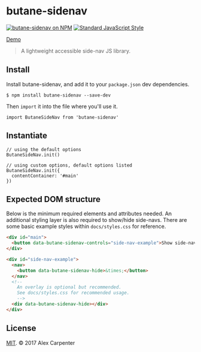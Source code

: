 # butane-sidenav

[![butane-sidenav on NPM](https://img.shields.io/npm/v/butane-sidenav.svg?style=flat-square)](https://www.npmjs.com/package/butane-sidenav) [![Standard JavaScript Style](https://img.shields.io/badge/code_style-standard-brightgreen.svg?style=flat-square)](http://standardjs.com/)

[Demo](https://codepen.io/alexcarpenter/pen/WMeQxm)

> A lightweight accessible side-nav JS library.

## Install

Install butane-sidenav, and add it to your `package.json` dev dependencies.

```
$ npm install butane-sidenav --save-dev
```

Then `import` it into the file where you'll use it.

```es6
import ButaneSideNav from 'butane-sidenav'
```

## Instantiate

```es6
// using the default options
ButaneSideNav.init()

// using custom options, default options listed
ButaneSideNav.init({
  contentContainer: '#main'
})
```

## Expected DOM structure

Below is the minimum required elements and attributes needed. An additional styling layer is also required to show/hide side-navs. There are some basic example styles within `docs/styles.css` for reference.

```html
<div id="main">
  <button data-butane-sidenav-controls="side-nav-example">Show side-nav 1</button>
</div>

<div id="side-nav-example">
  <nav>
    <button data-butane-sidenav-hide>&times;</button>
  </nav>
  <!--
    An overlay is optional but recommended.
    See docs/styles.css for recommended usage.
    -->
  <div data-butane-sidenav-hide></div>
</div>
```

## License

[MIT](https://opensource.org/licenses/MIT). © 2017 Alex Carpenter
